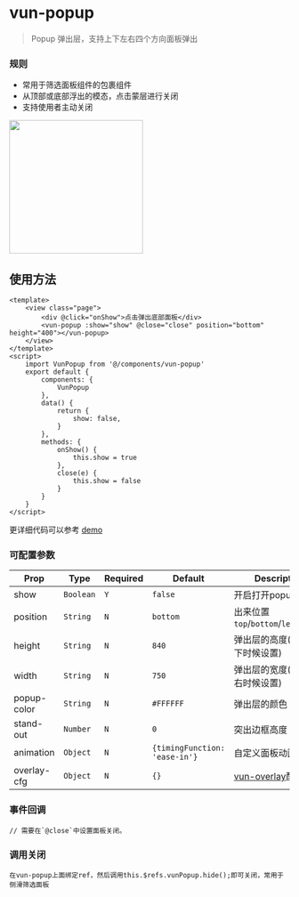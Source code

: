 # vun-popup 

 > Popup 弹出层，支持上下左右四个方向面板弹出
 
### 规则
- 常用于筛选面板组件的包裹组件
- 从顶部或底部浮出的模态，点击蒙层进行关闭
- 支持使用者主动关闭

<img src="https://github.com/wasdokij/vant-uni-nvue/blob/master/static/gif/popup.gif?raw=true" width="240"/>

## 使用方法

```vue
<template>
	<view class="page">
		<div @click="onShow">点击弹出底部面板</div>
		<vun-popup :show="show" @close="close" position="bottom" height="400"></vun-popup>
	</view>
</template>
<script>
	import VunPopup from '@/components/vun-popup'
	export default {
		components: {
			VunPopup
		},
		data() {
			return {
				show: false,
			}
		},
		methods: {
			onShow() {
				this.show = true
			},
			close(e) {
				this.show = false
			}
		}
	}
</script>
```

更详细代码可以参考 [demo]()

### 可配置参数

| Prop | Type | Required | Default | Description |
|-------------|------------|--------|-----|-----|
| show | `Boolean` |`Y`|`false` | 开启打开popup  |
| position | `String` | `N`|`bottom` | 出来位置`top`/`bottom`/`left`/`right`|
| height | `String` |`N`| `840` | 弹出层的高度(向上向下时候设置)  |
| width | `String` |`N`| `750` | 弹出层的宽度(向左向右时候设置)  |
| popup-color | `String` |`N`| `#FFFFFF` | 弹出层的颜色 |
| stand-out | `Number` |`N`| `0` | 突出边框高度 |
| animation | `Object` |`N`| `{timingFunction: 'ease-in'}` | 自定义面板动画 |
| overlay-cfg | `Object` |`N`| `{}` | [vun-overlay]()配置参数|

### 事件回调

```
// 需要在`@close`中设置面板关闭。
```

### 调用关闭

```
在vun-popup上面绑定ref，然后调用this.$refs.vunPopup.hide();即可关闭，常用于侧滑筛选面板
```
